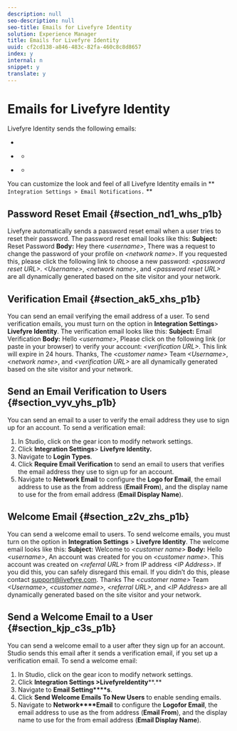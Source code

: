 ```yaml
---
description: null
seo-description: null
seo-title: Emails for Livefyre Identity
solution: Experience Manager
title: Emails for Livefyre Identity
uuid: cf2cd138-a846-483c-82fa-460c8c8d8657
index: y
internal: n
snippet: y
translate: y
---
```


# Emails for Livefyre Identity


<a id="section_j4h_5hs_p1b"></a>

Livefyre Identity sends the following emails:

* [](#c_emails_for_livefyre_identity/section_nd1_whs_p1b)
* [](#c_emails_for_livefyre_identity/section_ak5_xhs_p1b) 
    * [](#c_emails_for_livefyre_identity/section_vyv_yhs_p1b)

* [](#c_emails_for_livefyre_identity/section_z2v_zhs_p1b) 
    * [](#c_emails_for_livefyre_identity/section_kjp_c3s_p1b)

You can customize the look and feel of all Livefyre Identity emails in ** `Integration Settings > Email Notifications.` **

## Password Reset Email {#section_nd1_whs_p1b}

Livefyre automatically sends a password reset email when a user tries to reset their password.
The password reset email looks like this:
**Subject:** Reset Password
**Body:** 
Hey there *&lt;username&gt;*,
There was a request to change the password of your profile on *&lt;network name&gt;*.
If you requested this, please click the following link to choose a new password: *&lt;password reset URL&gt;*.
*&lt;Username&gt;*, *&lt;network name&gt;*, and *&lt;password reset URL&gt;* are all dynamically generated based on the site visitor and your network.

## Verification Email {#section_ak5_xhs_p1b}

You can send an email verifying the email address of a user. To send verification emails, you must turn on the option in **Integration Settings**&gt; **Livefyre Identity**.
The verification email looks like this:
**Subject:** Email Verification
**Body:** 
Hello *&lt;username&gt;*,
Please click on the following link (or paste in your browser) to verify your account: *&lt;verification URL&gt;*.
This link will expire in 24 hours.
Thanks,
The *&lt;customer name&gt;* Team
*&lt;Username&gt;*, *&lt;network name&gt;*, and *&lt;verification URL&gt;* are all dynamically generated based on the site visitor and your network.

## Send an Email Verification to Users {#section_vyv_yhs_p1b}

You can send an email to a user to verify the email address they use to sign up for an account. To send a verification email:

1. In Studio, click on the gear icon to modify network settings.
1. Click **Integration Settings**&gt; **Livefyre Identity.**
1. Navigate to **Login Types**.
1. Click **Require Email Verification** to send an email to users that verifies the email address they use to sign up for an account.
1. Navigate to **Network Email** to configure the **Logo for Email**, the email address to use as the from address (**Email From**), and the display name to use for the from email address (**Email Display Name**).

## Welcome Email {#section_z2v_zhs_p1b}

You can send a welcome email to users. To send welcome emails, you must turn on the option in **Integration Settings** &gt; **Livefyre Identity**.
The welcome email looks like this:
**Subject:** Welcome to *&lt;customer name&gt;*
**Body:** 
Hello *&lt;username&gt;*,
An account was created for you on *&lt;customer name&gt;*.
This account was created on *&lt;referral URL&gt;* from IP address *&lt;IP Address&gt;*.
If you did this, you can safely disregard this email.
If you didn’t do this, please contact support@livefyre.com.
Thanks
The *&lt;customer name&gt;* Team
*&lt;Username&gt;, &lt;customer name&gt;, &lt;referral URL&gt;,* and &lt;*IP Address&gt;* are all dynamically generated based on the site visitor and your network.

## Send a Welcome Email to a User {#section_kjp_c3s_p1b}

You can send a welcome email to a user after they sign up for an account. Studio sends this email after it sends a verification email, if you set up a verification email. To send a welcome email:

1. In Studio, click on the gear icon to modify network settings.
1. Click **Integration Settings &gt;****Livefyre****Identity****.**
1. Navigate to **Email Setting****s**.
1. Click **Send Welcome Emails To New Users** to enable sending emails.
1. Navigate to **Network****Email** to configure the **L****ogo****for Email**, the email address to use as the from address (**Email From**), and the display name to use for the from email address (**Email Display Name**).

